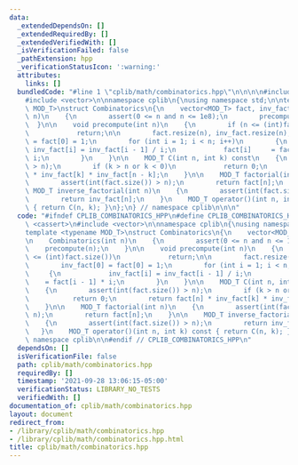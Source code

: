 ```yaml
---
data:
  _extendedDependsOn: []
  _extendedRequiredBy: []
  _extendedVerifiedWith: []
  _isVerificationFailed: false
  _pathExtension: hpp
  _verificationStatusIcon: ':warning:'
  attributes:
    links: []
  bundledCode: "#line 1 \"cplib/math/combinatorics.hpp\"\n\n\n\n#include <cassert>\n\
    #include <vector>\n\nnamespace cplib\n{\nusing namespace std;\n\ntemplate <typename\
    \ MOD_T>\nstruct Combinatorics\n{\n    vector<MOD_T> fact, inv_fact;\n\n    Combinatorics(int\
    \ n)\n    {\n        assert(0 <= n and n <= 1e8);\n        precompute(n);\n  \
    \  }\n\n    void precompute(int n)\n    {\n        if (n <= (int)fact.size())\n\
    \            return;\n\n        fact.resize(n), inv_fact.resize(n);\n        inv_fact[0]\
    \ = fact[0] = 1;\n        for (int i = 1; i < n; i++)\n        {\n           \
    \ inv_fact[i] = inv_fact[i - 1] / i;\n            fact[i]     = fact[i - 1] *\
    \ i;\n        }\n    }\n\n    MOD_T C(int n, int k) const\n    {\n        assert(int(fact.size())\
    \ > n);\n        if (k > n or k < 0)\n            return 0;\n        return fact[n]\
    \ * inv_fact[k] * inv_fact[n - k];\n    }\n\n    MOD_T factorial(int n)\n    {\n\
    \        assert(int(fact.size()) > n);\n        return fact[n];\n    }\n\n   \
    \ MOD_T inverse_factorial(int n)\n    {\n        assert(int(fact.size()) > n);\n\
    \        return inv_fact[n];\n    }\n    MOD_T operator()(int n, int k) const\
    \ { return C(n, k); }\n};\n} // namespace cplib\n\n\n"
  code: "#ifndef CPLIB_COMBINATORICS_HPP\n#define CPLIB_COMBINATORICS_HPP\n\n#include\
    \ <cassert>\n#include <vector>\n\nnamespace cplib\n{\nusing namespace std;\n\n\
    template <typename MOD_T>\nstruct Combinatorics\n{\n    vector<MOD_T> fact, inv_fact;\n\
    \n    Combinatorics(int n)\n    {\n        assert(0 <= n and n <= 1e8);\n    \
    \    precompute(n);\n    }\n\n    void precompute(int n)\n    {\n        if (n\
    \ <= (int)fact.size())\n            return;\n\n        fact.resize(n), inv_fact.resize(n);\n\
    \        inv_fact[0] = fact[0] = 1;\n        for (int i = 1; i < n; i++)\n   \
    \     {\n            inv_fact[i] = inv_fact[i - 1] / i;\n            fact[i] \
    \    = fact[i - 1] * i;\n        }\n    }\n\n    MOD_T C(int n, int k) const\n\
    \    {\n        assert(int(fact.size()) > n);\n        if (k > n or k < 0)\n \
    \           return 0;\n        return fact[n] * inv_fact[k] * inv_fact[n - k];\n\
    \    }\n\n    MOD_T factorial(int n)\n    {\n        assert(int(fact.size()) >\
    \ n);\n        return fact[n];\n    }\n\n    MOD_T inverse_factorial(int n)\n\
    \    {\n        assert(int(fact.size()) > n);\n        return inv_fact[n];\n \
    \   }\n    MOD_T operator()(int n, int k) const { return C(n, k); }\n};\n} //\
    \ namespace cplib\n\n#endif // CPLIB_COMBINATORICS_HPP\n"
  dependsOn: []
  isVerificationFile: false
  path: cplib/math/combinatorics.hpp
  requiredBy: []
  timestamp: '2021-09-28 13:06:15-05:00'
  verificationStatus: LIBRARY_NO_TESTS
  verifiedWith: []
documentation_of: cplib/math/combinatorics.hpp
layout: document
redirect_from:
- /library/cplib/math/combinatorics.hpp
- /library/cplib/math/combinatorics.hpp.html
title: cplib/math/combinatorics.hpp
---
```

